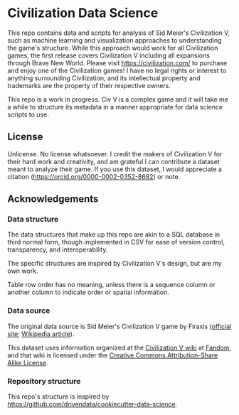 # Civilization Data Science
This repo contains data and scripts for analysis of Sid Meier's Civilization V, such as machine learning and visualization approaches to understanding the game's structure. While this approach would work for all Civilization games, the first release covers Civilization V including all expansions through Brave New World. Please visit https://civilization.com/ to purchase and enjoy one of the Civilization games! I have no legal rights or interest to anything surrounding Civilization, and its intellectual property and trademarks are the property of their respective owners.

This repo is a work in progress. Civ V is a complex game and it will take me a while to structure its metadata in a manner appropriate for data science scripts to use.

## License

Unlicense. No license whatsoever. I credit the makers of Civilization V for their hard work and creativity, and am grateful I can contribute a dataset meant to analyze their game. If you use this dataset, I would appreciate a citation (https://orcid.org/0000-0002-0352-8682) or note.

## Acknowledgements

### Data structure
The data structures that make up this repo are akin to a SQL database in third normal form, though implemented in CSV for ease of version control, transparency, and interoperability.

The specific structures are inspired by Civilization V's design, but are my own work.

Table row order has no meaning, unless there is a sequence column or another column to indicate order or spatial information.

### Data source

The original data source is Sid Meier's Civilization V game by Firaxis ([official site](https://civilization.com/civilization-5/); [Wikipedia article](https://en.wikipedia.org/wiki/Civilization_V)).

This dataset uses information organized at the [Civilization V wiki](https://civilization.fandom.com/wiki/Civilization_V) at [Fandom](https://www.fandom.com/), and that wiki is licensed under the [Creative Commons Attribution-Share Alike License](https://creativecommons.org/licenses/by-sa/3.0/).

### Repository structure
This repo's structure is inspired by https://github.com/drivendata/cookiecutter-data-science.
